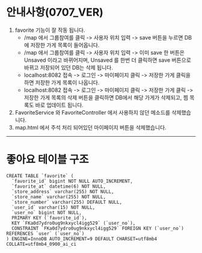 # 안내사항(0707_VER)
1. favorite 기능이 잘 작동 됩니다. 
    - /map 에서 그룹참여를 클릭 -> 사용자 위치 입력 -> save 버튼을 누르면 DB에 저장한 가게 목록이 들어옵니다.
    - /map 에서 그룹참여를 클릭 -> 사용자 위치 입력 -> 이미 save 한 버튼은 Unsaved 이라고 바뀌어지며, Unsaved 를 한번 더 클릭하면 save 버튼으로 바뀌고 저장되어 있던 DB는 삭제 됩니다.
    - localhost:8082 접속 -> 로그인 -> 마이페이지 클릭 -> 저장한 가게 클릭을 하면 저장한 가게 목록이 나옵니다.
    - localhost:8082 접속 -> 로그인 -> 마이페이지 클릭 -> 저장한 가게 클릭 -> 저장한 가게 목록의 삭제 버튼을 클릭하면 DB에서 해당 가게가 삭제되고, 찜 목록도 바로 업데이트 됩니다.
2. FavoriteService 와 FavoriteController 에서 사용하지 않던 메소드를 삭제했습니다. 
3. map.html 에서 주석 처리 되어있던 마이페이지 버튼을 삭제했습니다.

---
# 좋아요 테이블 구조
```
CREATE TABLE `favorite` (
  `favorite_id` bigint NOT NULL AUTO_INCREMENT,
  `favorite_at` datetime(6) NOT NULL,
  `store_address` varchar(255) NOT NULL,
  `store_name` varchar(255) NOT NULL,
  `store_number` varchar(255) DEFAULT NULL,
  `user_id` varchar(15) NOT NULL,
  `user_no` bigint NOT NULL,
  PRIMARY KEY (`favorite_id`),
  KEY `FKa0d7ydro0ug9nkxycl4igg529` (`user_no`),
  CONSTRAINT `FKa0d7ydro0ug9nkxycl4igg529` FOREIGN KEY (`user_no`) REFERENCES `user` (`user_no`)
) ENGINE=InnoDB AUTO_INCREMENT=9 DEFAULT CHARSET=utf8mb4 COLLATE=utf8mb4_0900_ai_ci
```
